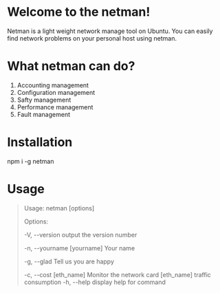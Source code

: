 # Welcome to the netman!

Netman is a light weight network manage tool on Ubuntu. You can easily find network problems on your personal host using netman.

# What netman can do?
1. Accounting management
2. Configuration management
3. Safty management
4. Performance management
5. Fault management

# Installation

npm i -g netman

# Usage

> Usage: netman [options]
> 
> Options:
>
>   -V, --version              output the version number
>
>   -n, --yourname [yourname]  Your name
>
>   -g, --glad                 Tell us you are happy
>
>   -c, --cost [eth_name]      Monitor the network card [eth_name] traffic
>                              consumption
>   -h, --help                 display help for command

